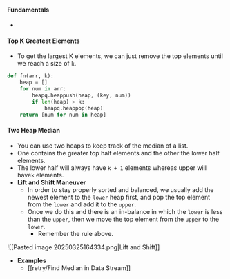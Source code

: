 #### Fundamentals
- 

#### Top K Greatest Elements
- To get the largest K elements, we can just remove the top elements until we reach a size of `k`.
```python
def fn(arr, k):
	heap = []
	for num in arr:
		heapq.heappush(heap, (key, num))
		if len(heap) > k:
			heapq.heappop(heap)
	return [num for num in heap]
```

#### Two Heap Median
- You can use two heaps to keep track of the median of a list.
- One contains the greater top half elements and the other the lower half elements.
- The lower half will always have `k + 1` elements whereas  upper will have`k` elements.
- **Lift and Shift Maneuver** 
	- In order to stay properly sorted and balanced, we usually add the newest element to the `lower` heap first, and pop the top element from the `lower` and add it to the `upper`.
	- Once we do this and there is an in-balance in which the `lower` is less than the `upper`, then we move the top element from the `upper` to the `lower`.
		- Remember the rule above.

![[Pasted image 20250325164334.png|Lift and Shift]]

- **Examples**
	- [[retry/Find Median in Data Stream]]